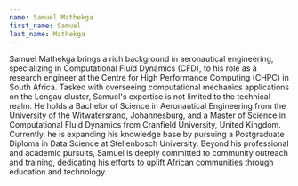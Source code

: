 ```yaml
---
name: Samuel Mathekga
first_name: Samuel
last_name: Mathekga
---
```


Samuel Mathekga brings a rich background in aeronautical engineering, specializing in Computational Fluid Dynamics (CFD), to his role as a research engineer at the Centre for High Performance Computing (CHPC) in South Africa. Tasked with overseeing computational mechanics applications on the Lengau cluster, Samuel's expertise is not limited to the technical realm. He holds a Bachelor of Science in Aeronautical Engineering from the University of the Witwatersrand, Johannesburg, and a Master of Science in Computational Fluid Dynamics from Cranfield University, United Kingdom. Currently, he is expanding his knowledge base by pursuing a Postgraduate Diploma in Data Science at Stellenbosch University. Beyond his professional and academic pursuits, Samuel is deeply committed to community outreach and training, dedicating his efforts to uplift African communities through education and technology.